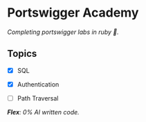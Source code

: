 # Portswigger Academy

*Completing portswigger labs in ruby 🔻.*

## Topics
- [x] SQL
- [x] Authentication
- [ ] Path Traversal


***Flex**: 0% AI written code.*
